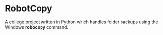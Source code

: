 # RobotCopy
A college project written in Python which handles folder backups using the Windows **robocopy** command. 
